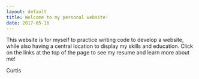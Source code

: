 ```yaml
---
layout: default
title: Welcome to my personal website!
date: 2017-05-16
---
```


This website is for myself to practice writing code to develop a website, while also having a central location to display my skills
and education.  Click on the links at the top of the page to see my resume and learn more about me!

Curtis
